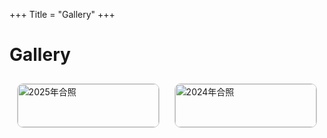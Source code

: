 +++
Title = "Gallery"
+++

# Gallery

<div style="display: flex; flex-wrap: wrap; justify-content: space-around;">
        <div style="width: 45%; margin: 10px; border: 1px solid #ccc; border-radius: 10px; overflow: hidden;">
            <img src="/img/Gallery/2025.png" alt="2025年合照" style="width: 100%; display: block;">
            <p style="text-align: center">2025</p>
        </div>
        <div style="width: 45%; margin: 10px; border: 1px solid #ccc; border-radius: 10px; overflow: hidden;">
            <img src="/img/Gallery/2024.jpg" alt="2024年合照" style="width: 100%; display: block;">
            <p style="text-align: center">2024</p>
        </div>
</div>